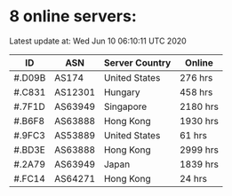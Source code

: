 # 8 online servers:

Latest update at: Wed Jun 10 06:10:11 UTC 2020

| ID | ASN | Server Country | Online |
| -- | --- | -------------- | ------ |
| #.D09B | AS174 | United States | 276 hrs |
| #.C831 | AS12301 | Hungary | 458 hrs |
| #.7F1D | AS63949 | Singapore | 2180 hrs |
| #.B6F8 | AS63888 | Hong Kong | 1930 hrs |
| #.9FC3 | AS53889 | United States | 61 hrs |
| #.BD3E | AS63888 | Hong Kong | 2999 hrs |
| #.2A79 | AS63949 | Japan | 1839 hrs |
| #.FC14 | AS64271 | Hong Kong | 24 hrs |


